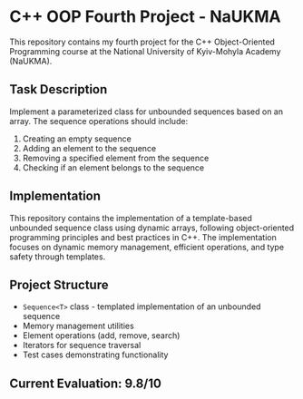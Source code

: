 # C++ OOP Fourth Project - NaUKMA
This repository contains my fourth project for the C++ Object-Oriented Programming course at the National University of Kyiv-Mohyla Academy (NaUKMA).

## Task Description
Implement a parameterized class for unbounded sequences based on an array. The sequence operations should include:
1. Creating an empty sequence
2. Adding an element to the sequence
3. Removing a specified element from the sequence
4. Checking if an element belongs to the sequence

## Implementation
This repository contains the implementation of a template-based unbounded sequence class using dynamic arrays, following object-oriented programming principles and best practices in C++. The implementation focuses on dynamic memory management, efficient operations, and type safety through templates.

## Project Structure
- `Sequence<T>` class - templated implementation of an unbounded sequence
- Memory management utilities
- Element operations (add, remove, search)
- Iterators for sequence traversal
- Test cases demonstrating functionality

## Current Evaluation: 9.8/10
